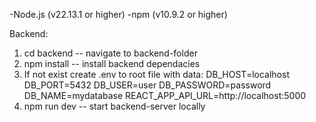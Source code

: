 -Node.js (v22.13.1 or higher)
-npm (v10.9.2 or higher)

Backend:
1. cd backend -- navigate to backend-folder
2. npm install -- install backend dependacies
4. If not exist create .env to root file with data: 
    DB_HOST=localhost
    DB_PORT=5432
    DB_USER=user
    DB_PASSWORD=password
    DB_NAME=mydatabase
    REACT_APP_API_URL=http://localhost:5000
3. npm run dev -- start backend-server locally